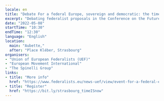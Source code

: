 ```yaml
---
locale: en
title: "Debate For a federal Europe, sovereign and democratic: the time is now!"
excerpt: "Debating federalist proposals in the Conference on the Future of Europe to promote the construction of a sovereign and democratic Europe and tackle the global challenges of our times: the return of war in Europe, the defence of democratic values, freedom and justice."
date: "2022-05-08"
startTime: "10:30"
endTime: "12:30"
language: "English"
location:
  main: "Aubette,"
  after: "Place Kléber, Strasbourg"
organisers:
- "Union of European Federalists (UEF)"
- "European Movement International"
- "The Spinelli Group"
links:
- title: "More info"
  href: "https://www.federalists.eu/news-uef/view/event-for-a-federal-europe-sovereign-and-democratic-the-time-is-now"
- title: "Register"
  href: "https://bit.ly/strasbourg_timeISnow" 
---
```

